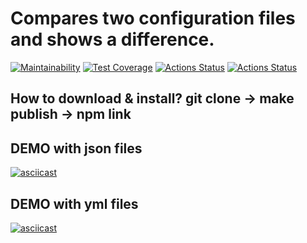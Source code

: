 # Compares two configuration files and shows a difference.

[![Maintainability](https://api.codeclimate.com/v1/badges/4bbe87791686f7fc8fed/maintainability)](https://codeclimate.com/github/Mazday21/frontend-project-46/maintainability)
[![Test Coverage](https://api.codeclimate.com/v1/badges/4bbe87791686f7fc8fed/test_coverage)](https://codeclimate.com/github/Mazday21/frontend-project-46/test_coverage)
[![Actions Status](https://github.com/Mazday21/frontend-project-46/actions/workflows/hexlet-check.yml/badge.svg)](https://github.com/Mazday21/frontend-project-46/actions)
[![Actions Status](https://github.com/Mazday21/frontend-project-46/actions/workflows/node.js.yml/badge.svg)](https://github.com/Mazday21/frontend-project-46/actions)

## How to download & install? git clone -> make publish -> npm link

## DEMO with json files

[![asciicast](https://asciinema.org/a/oT9VCeCUs8ZXZ3jpROWundYYU.svg)](https://asciinema.org/a/oT9VCeCUs8ZXZ3jpROWundYYU)

## DEMO with yml files

[![asciicast](https://asciinema.org/a/yL78xDqEaWtJlvYGY8ueIL6Nq.svg)](https://asciinema.org/a/yL78xDqEaWtJlvYGY8ueIL6Nq)